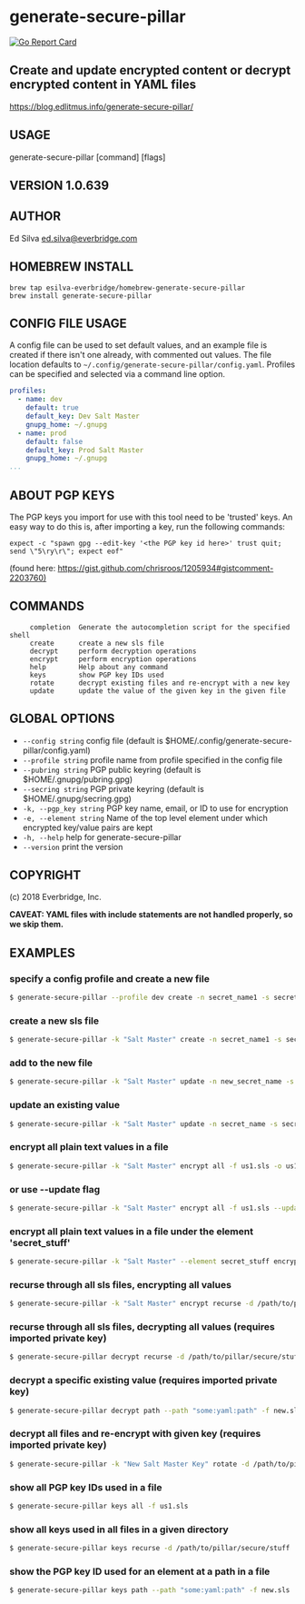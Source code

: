 # generate-secure-pillar

[![Go Report Card](https://goreportcard.com/badge/github.com/Everbridge/generate-secure-pillar)](https://goreportcard.com/report/github.com/Everbridge/generate-secure-pillar)

## Create and update encrypted content or decrypt encrypted content in YAML files

<https://blog.edlitmus.info/generate-secure-pillar/>

## USAGE

   generate-secure-pillar [command] [flags]

## VERSION 1.0.639

## AUTHOR

   Ed Silva <ed.silva@everbridge.com>

## HOMEBREW INSTALL

``` shell
brew tap esilva-everbridge/homebrew-generate-secure-pillar
brew install generate-secure-pillar
```

## CONFIG FILE USAGE

A config file can be used to set default values, and an example file is created if there isn't one already, with commented out values. The file location defaults to `~/.config/generate-secure-pillar/config.yaml`.
Profiles can be specified and selected via a command line option.

``` yaml
profiles:
  - name: dev
    default: true
    default_key: Dev Salt Master
    gnupg_home: ~/.gnupg
  - name: prod
    default: false
    default_key: Prod Salt Master
    gnupg_home: ~/.gnupg
...
```

## ABOUT PGP KEYS

The PGP keys you import for use with this tool need to be 'trusted' keys.
An easy way to do this is, after importing a key, run the following commands:

``` shell
expect -c "spawn gpg --edit-key '<the PGP key id here>' trust quit; send \"5\ry\r\"; expect eof"
```

(found here: <https://gist.github.com/chrisroos/1205934#gistcomment-2203760)>

## COMMANDS

```text
     completion  Generate the autocompletion script for the specified shell
     create      create a new sls file
     decrypt     perform decryption operations
     encrypt     perform encryption operations
     help        Help about any command
     keys        show PGP key IDs used
     rotate      decrypt existing files and re-encrypt with a new key
     update      update the value of the given key in the given file
```

## GLOBAL OPTIONS

- `--config string`            config file (default is $HOME/.config/generate-secure-pillar/config.yaml)
- `--profile string`           profile name from profile specified in the config file
- `--pubring string`           PGP public keyring (default is $HOME/.gnupg/pubring.gpg)
- `--secring string`           PGP private keyring (default is $HOME/.gnupg/secring.gpg)  
- `-k, --pgp_key string`       PGP key name, email, or ID to use for encryption
- `-e, --element string`       Name of the top level element under which encrypted key/value pairs are kept
- `-h, --help`                 help for generate-secure-pillar
- `--version`                  print the version

## COPYRIGHT

   (c) 2018 Everbridge, Inc.

**CAVEAT: YAML files with include statements are not handled properly, so we skip them.**

## EXAMPLES

### specify a config profile and create a new file

```bash
$ generate-secure-pillar --profile dev create -n secret_name1 -s secret_value1 -n secret_name2 -s secret_value2 -o new.sls
```

### create a new sls file

```bash
$ generate-secure-pillar -k "Salt Master" create -n secret_name1 -s secret_value1 -n secret_name2 -s secret_value2 -o new.sls
```

### add to the new file

```bash
$ generate-secure-pillar -k "Salt Master" update -n new_secret_name -s new_secret_value -f new.sls
```

### update an existing value

```bash
$ generate-secure-pillar -k "Salt Master" update -n secret_name -s secret_value3 -f new.sls
```

### encrypt all plain text values in a file

```bash
$ generate-secure-pillar -k "Salt Master" encrypt all -f us1.sls -o us1.sls
```

### or use --update flag

```bash
$ generate-secure-pillar -k "Salt Master" encrypt all -f us1.sls --update
```

### encrypt all plain text values in a file under the element 'secret_stuff'

```bash
$ generate-secure-pillar -k "Salt Master" --element secret_stuff encrypt all -f us1.sls -o us1.sls
```

### recurse through all sls files, encrypting all values

```bash
$ generate-secure-pillar -k "Salt Master" encrypt recurse -d /path/to/pillar/secure/stuff
```

### recurse through all sls files, decrypting all values (requires imported private key)

```bash
$ generate-secure-pillar decrypt recurse -d /path/to/pillar/secure/stuff
```

### decrypt a specific existing value (requires imported private key)

```bash
$ generate-secure-pillar decrypt path --path "some:yaml:path" -f new.sls
```

### decrypt all files and re-encrypt with given key (requires imported private key)

```bash
$ generate-secure-pillar -k "New Salt Master Key" rotate -d /path/to/pillar/secure/stuff
```

### show all PGP key IDs used in a file

```bash
$ generate-secure-pillar keys all -f us1.sls
```

### show all keys used in all files in a given directory

```bash
$ generate-secure-pillar keys recurse -d /path/to/pillar/secure/stuff
```

### show the PGP key ID used for an element at a path in a file

```bash
$ generate-secure-pillar keys path --path "some:yaml:path" -f new.sls
```
